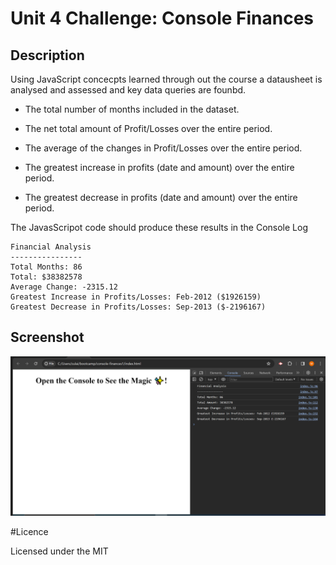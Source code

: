 # Unit 4 Challenge: Console Finances

## Description

Using JavaScript concecpts learned through out the course a datausheet is analysed and assessed and key data queries are founbd. 

* The total number of months included in the dataset.

* The net total amount of Profit/Losses over the entire period.

* The average of the changes in Profit/Losses over the entire period.

* The greatest increase in profits (date and amount) over the entire period.

* The greatest decrease in profits (date and amount) over the entire period. 


The JavasScripot code should produce these results in the Console Log

  ```text
  Financial Analysis 
  ----------------
  Total Months: 86
  Total: $38382578
  Average Change: -2315.12
  Greatest Increase in Profits/Losses: Feb-2012 ($1926159)
  Greatest Decrease in Profits/Losses: Sep-2013 ($-2196167)
  ```
## Screenshot

<img src =  "screenshot.PNG" >

#Licence

Licensed under the MIT








